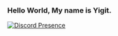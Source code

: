 ### Hello World, My name is Yigit.

[![Discord Presence](https://lanyard.cnrad.dev/api/699692133740839112)](https://discord.com/users/699692133740839112)

